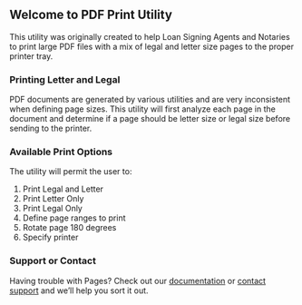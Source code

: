 ## Welcome to PDF Print Utility

This utility was originally created to help Loan Signing Agents and Notaries to print large PDF files with a mix of legal and letter size pages to the proper printer tray. 

### Printing Letter and Legal 

PDF documents are generated by various utilities and are very inconsistent when defining page sizes. This utility will first analyze each page in the document and determine if a page should be letter size or legal size before sending to the printer.

### Available Print Options

The utility will permit the user to:

1. Print Legal and Letter
2. Print Letter Only
3. Print Legal Only
4. Define page ranges to print
5. Rotate page 180 degrees
6. Specify printer

### Support or Contact

Having trouble with Pages? Check out our [documentation](https://help.github.com/categories/github-pages-basics/) or [contact support](https://github.com/contact) and we’ll help you sort it out.
